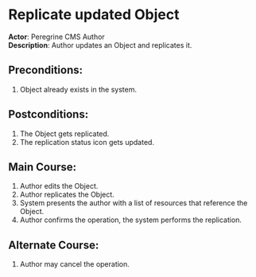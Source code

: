 # Replicate updated Object

**Actor**: Peregrine CMS Author  
**Description**: Author updates an Object and replicates it.

## Preconditions:
1. Object already exists in the system.

## Postconditions:
1. The Object gets replicated.
1. The replication status icon gets updated.

## Main Course:
1. Author edits the Object.
1. Author replicates the Object.
1. System presents the author with a list of resources that reference the Object.
1. Author confirms the operation, the system performs the replication.

## Alternate Course:
1. Author may cancel the operation.